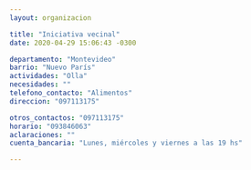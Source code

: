 ```yaml
---
layout: organizacion

title: "Iniciativa vecinal"
date: 2020-04-29 15:06:43 -0300

departamento: "Montevideo"
barrio: "Nuevo París"
actividades: "Olla"
necesidades: ""
telefono_contacto: "Alimentos"
direccion: "097113175"

otros_contactos: "097113175"
horario: "093846063"
aclaraciones: ""
cuenta_bancaria: "Lunes, miércoles y viernes a las 19 hs"

---
```

